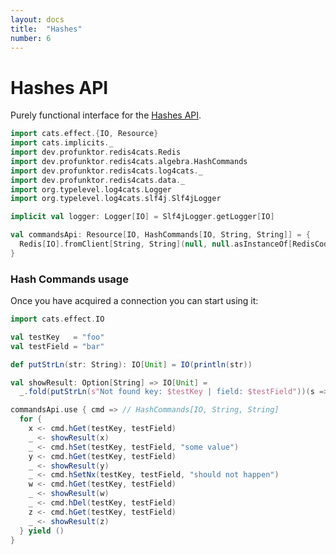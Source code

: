 ```yaml
---
layout: docs
title:  "Hashes"
number: 6
---
```


# Hashes API

Purely functional interface for the [Hashes API](https://redis.io/commands#hash).

```scala mdoc:invisible
import cats.effect.{IO, Resource}
import cats.implicits._
import dev.profunktor.redis4cats.Redis
import dev.profunktor.redis4cats.algebra.HashCommands
import dev.profunktor.redis4cats.log4cats._
import dev.profunktor.redis4cats.data._
import org.typelevel.log4cats.Logger
import org.typelevel.log4cats.slf4j.Slf4jLogger

implicit val logger: Logger[IO] = Slf4jLogger.getLogger[IO]

val commandsApi: Resource[IO, HashCommands[IO, String, String]] = {
  Redis[IO].fromClient[String, String](null, null.asInstanceOf[RedisCodec[String, String]]).widen[HashCommands[IO, String, String]]
}
```

### Hash Commands usage

Once you have acquired a connection you can start using it:

```scala mdoc:silent
import cats.effect.IO

val testKey   = "foo"
val testField = "bar"

def putStrLn(str: String): IO[Unit] = IO(println(str))

val showResult: Option[String] => IO[Unit] =
  _.fold(putStrLn(s"Not found key: $testKey | field: $testField"))(s => putStrLn(s))

commandsApi.use { cmd => // HashCommands[IO, String, String]
  for {
    x <- cmd.hGet(testKey, testField)
    _ <- showResult(x)
    _ <- cmd.hSet(testKey, testField, "some value")
    y <- cmd.hGet(testKey, testField)
    _ <- showResult(y)
    _ <- cmd.hSetNx(testKey, testField, "should not happen")
    w <- cmd.hGet(testKey, testField)
    _ <- showResult(w)
    _ <- cmd.hDel(testKey, testField)
    z <- cmd.hGet(testKey, testField)
    _ <- showResult(z)
  } yield ()
}
```
